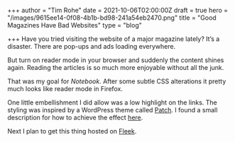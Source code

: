 +++
author = "Tim Rohe"
date = 2021-10-06T02:00:00Z
draft = true
hero = "/images/9615ee14-0f08-4b1b-bd98-241a54eb2470.png"
title = "Good Magazines Have Bad Websites"
type = "blog"

+++
Have you tried visiting the website of a major magazine lately? It’s a disaster. There are pop-ups and ads loading everywhere.

But turn on reader mode in your browser and suddenly the content shines again. Reading the articles is so much more enjoyable without all the junk. 

That was my goal for _Notebook._ After some subtle CSS alterations it pretty much looks like reader mode in Firefox. 

One little embellishment I did allow was a low highlight on the links. The styling was inspired by a WordPress theme called [Patch](https://pixelgrade.com/themes/blogging/patch/). I found a small description for how to achieve the effect [here](https://www.foxinfotech.in/2019/04/css-style-for-links-thick-underline-and-highlight-text-on-mouse-hover.html). 

Next I plan to get this thing hosted on [Fleek](https://fleek.co/).